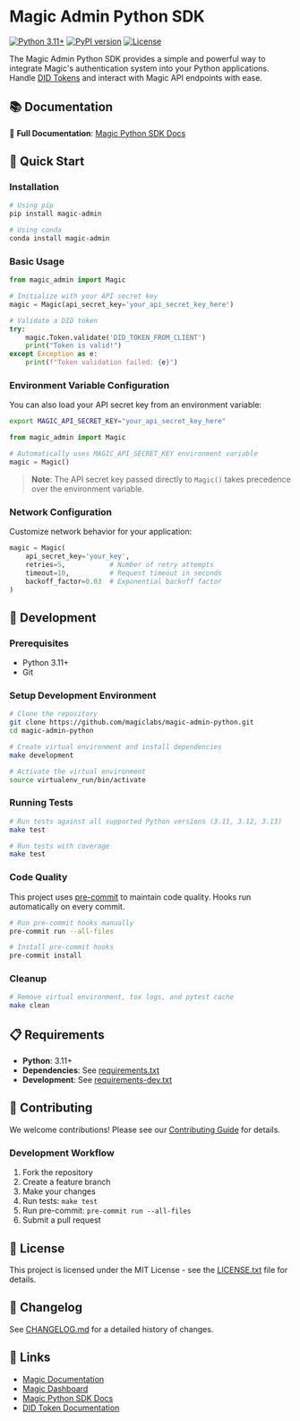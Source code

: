 # Magic Admin Python SDK

[![Python 3.11+](https://img.shields.io/badge/python-3.11+-blue.svg)](https://www.python.org/downloads/)
[![PyPI version](https://badge.fury.io/py/magic-admin.svg)](https://badge.fury.io/py/magic-admin)
[![License](https://img.shields.io/badge/license-MIT-green.svg)](LICENSE.txt)

The Magic Admin Python SDK provides a simple and powerful way to integrate Magic's authentication system into your Python applications. Handle [DID Tokens](https://magic.link/docs/auth/introduction/decentralized-id) and interact with Magic API endpoints with ease.

## 📚 Documentation

📖 **Full Documentation**: [Magic Python SDK Docs](https://magic.link/docs/auth/api-reference/server-side-sdks/python)

## 🚀 Quick Start

### Installation

```bash
# Using pip
pip install magic-admin

# Using conda
conda install magic-admin
```

### Basic Usage

```python
from magic_admin import Magic

# Initialize with your API secret key
magic = Magic(api_secret_key='your_api_secret_key_here')

# Validate a DID token
try:
    magic.Token.validate('DID_TOKEN_FROM_CLIENT')
    print("Token is valid!")
except Exception as e:
    print(f"Token validation failed: {e}")
```

### Environment Variable Configuration

You can also load your API secret key from an environment variable:

```bash
export MAGIC_API_SECRET_KEY="your_api_secret_key_here"
```

```python
from magic_admin import Magic

# Automatically uses MAGIC_API_SECRET_KEY environment variable
magic = Magic()
```

> **Note**: The API secret key passed directly to `Magic()` takes precedence over the environment variable.

### Network Configuration

Customize network behavior for your application:

```python
magic = Magic(
    api_secret_key='your_key',
    retries=5,           # Number of retry attempts
    timeout=10,          # Request timeout in seconds
    backoff_factor=0.03  # Exponential backoff factor
)
```

## 🔧 Development

### Prerequisites

- Python 3.11+
- Git

### Setup Development Environment

```bash
# Clone the repository
git clone https://github.com/magiclabs/magic-admin-python.git
cd magic-admin-python

# Create virtual environment and install dependencies
make development

# Activate the virtual environment
source virtualenv_run/bin/activate
```

### Running Tests

```bash
# Run tests against all supported Python versions (3.11, 3.12, 3.13)
make test

# Run tests with coverage
make test
```

### Code Quality

This project uses [pre-commit](https://pre-commit.com/) to maintain code quality. Hooks run automatically on every commit.

```bash
# Run pre-commit hooks manually
pre-commit run --all-files

# Install pre-commit hooks
pre-commit install
```

### Cleanup

```bash
# Remove virtual environment, tox logs, and pytest cache
make clean
```

## 📋 Requirements

- **Python**: 3.11+
- **Dependencies**: See [requirements.txt](requirements.txt)
- **Development**: See [requirements-dev.txt](requirements-dev.txt)

## 🤝 Contributing

We welcome contributions! Please see our [Contributing Guide](CONTRIBUTING.md) for details.

### Development Workflow

1. Fork the repository
2. Create a feature branch
3. Make your changes
4. Run tests: `make test`
5. Run pre-commit: `pre-commit run --all-files`
6. Submit a pull request

## 📄 License

This project is licensed under the MIT License - see the [LICENSE.txt](LICENSE.txt) file for details.

## 📝 Changelog

See [CHANGELOG.md](CHANGELOG.md) for a detailed history of changes.

## 🔗 Links

- [Magic Documentation](https://magic.link/docs)
- [Magic Dashboard](https://dashboard.magic.link/)
- [Magic Python SDK Docs](https://magic.link/docs/auth/api-reference/server-side-sdks/python)
- [DID Token Documentation](https://magic.link/docs/auth/introduction/decentralized-id)
